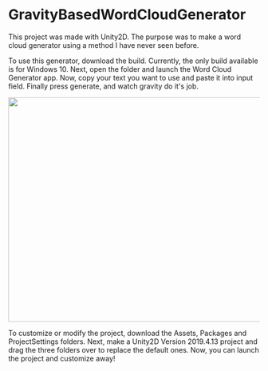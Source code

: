 # GravityBasedWordCloudGenerator

This project was made with Unity2D. The purpose was to make a word cloud generator using a method I have never seen before.

To use this generator, download the build. Currently, the only build available is for Windows 10. Next, open the folder and launch the Word Cloud Generator app. Now, copy your text you want to use and paste it into input field. Finally press generate, and watch gravity do it's job.

<img src="ReadmeFiles/Demo.gif" width="800" height="450"/>

To customize or modify the project, download the Assets, Packages and ProjectSettings folders. Next, make a Unity2D Version 2019.4.13 project and drag the three folders over to replace the default ones. Now, you can launch the project and customize away!
 
